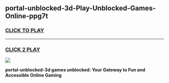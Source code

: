 
## portal-unblocked-3d-Play-Unblocked-Games-Online-ppg7t
<h3>
<a href="https://premium76.site?title=portal-unblocked-3d&ref=25A">CLICK TO PLAY</a></h3>
<hr>

<h3>
<a href="https://premium76.site?title=portal-unblocked-3d&ref=25A">CLICK 2 PLAY</a>
  
</h3>

<a href="https://premium76.site?title=portal-unblocked-3d&ref=25A"><img src="https://clearcache.store/games.png"></a>


**portal-unblocked-3d games unblocked: Your Gateway to Fun and Accessible Online Gaming**
